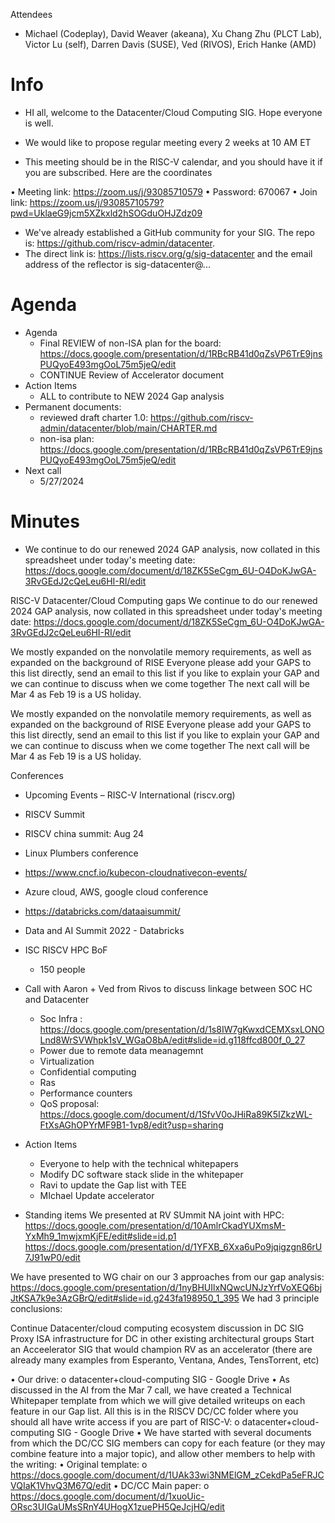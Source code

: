 Attendees
- Michael (Codeplay), David Weaver (akeana), Xu Chang Zhu (PLCT Lab), Victor Lu (self), Darren Davis (SUSE), Ved (RIVOS), Erich Hanke (AMD)


# Info
- HI all, welcome to the Datacenter/Cloud Computing SIG. Hope everyone is well.
- We would like to propose regular meeting every 2 weeks at 10 AM ET

- This meeting should be in the RISC-V calendar, and you should have it if you are subscribed. Here are the coordinates
	
• Meeting link:  https://zoom.us/j/93085710579 
•	Password: 670067
•	Join link: https://zoom.us/j/93085710579?pwd=UklaeG9jcm5XZkxld2hSOGduOHJZdz09

- We've already established a GitHub community for your SIG.  The repo is: https://github.com/riscv-admin/datacenter. 
- The direct link is: https://lists.riscv.org/g/sig-datacenter and the email address of the reflector is sig-datacenter@...


# Agenda

- Agenda
  - Final REVIEW of non-ISA plan for the board: https://docs.google.com/presentation/d/1RBcRB41d0qZsVP6TrE9jnsPUQyoE493mgOoL75m5jeQ/edit
  - CONTINUE Review of Accelerator document
- Action Items
  - ALL to contribute to NEW 2024 Gap analysis
- Permanent documents:
  - reviewed draft charter 1.0: https://github.com/riscv-admin/datacenter/blob/main/CHARTER.md
  - non-isa plan:  https://docs.google.com/presentation/d/1RBcRB41d0qZsVP6TrE9jnsPUQyoE493mgOoL75m5jeQ/edit
- Next call
  - 5/27/2024
# Minutes
 - We continue to do our renewed 2024 GAP analysis, now collated in this spreadsheet under today's meeting date:
https://docs.google.com/document/d/18ZK5SeCgm_6U-O4DoKJwGA-3RvGEdJ2cQeLeu6HI-RI/edit

RISC-V Datacenter/Cloud Computing gaps
We continue to do our renewed 2024 GAP analysis, now collated in this spreadsheet under today's meeting date:
https://docs.google.com/document/d/18ZK5SeCgm_6U-O4DoKJwGA-3RvGEdJ2cQeLeu6HI-RI/edit

We mostly expanded on the nonvolatile memory requirements, as well as expanded on the background of RISE 
Everyone please add your GAPS to this list directly, send an email to this list if you like to explain your GAP and we can continue to discuss when we come together
The next call will be Mar 4 as Feb 19 is a US holiday.

We mostly expanded on the nonvolatile memory requirements, as well as expanded on the background of RISE 
Everyone please add your GAPS to this list directly, send an email to this list if you like to explain your GAP and we can continue to discuss when we come together
The next call will be Mar 4 as Feb 19 is a US holiday.

Conferences
 - Upcoming Events – RISC-V International (riscv.org)
 - RISCV Summit
 - RISCV china summit: Aug 24
 - Linux Plumbers conference
 - https://www.cncf.io/kubecon-cloudnativecon-events/
 - Azure cloud, AWS, google cloud conference
 - https://databricks.com/dataaisummit/
 - Data and AI Summit 2022 - Databricks
 - ISC RISCV HPC BoF
   - 150 people
 - Call with Aaron + Ved from Rivos to discuss linkage between SOC HC and Datacenter
   - Soc Infra : https://docs.google.com/presentation/d/1s8IW7gKwxdCEMXsxLONOLnd8WrSVWhpk1sV_WGaO8bA/edit#slide=id.g118ffcd800f_0_27
   - Power due to remote data meanagemnt
   - Virtualization
   - Confidential computing
   - Ras
   - Performance counters
   - QoS proposal: https://docs.google.com/document/d/1SfvV0oJHiRa89K5IZkzWL-FtXsAGhOPYrMF9B1-1vp8/edit?usp=sharing
 - Action Items
   - Everyone to help with the technical whitepapers
   - Modify DC software stack slide in the whitepaper
   - Ravi to update the Gap list with TEE
   - MIchael Update accelerator

 - Standing items
We presented at RV SUmmit NA joint with HPC:
https://docs.google.com/presentation/d/10AmlrCkadYUXmsM-YxMh9_1mwjxmKjFE/edit#slide=id.p1
https://docs.google.com/presentation/d/1YFXB_6Xxa6uPo9jqigzgn86rU7J91wP0/edit

We have presented to WG chair on our 3 approaches from our gap analysis:
https://docs.google.com/presentation/d/1nyBHUIlxNQwcUNJzYrfVoXEQ6bjJtKSA7k9e3AzGBrQ/edit#slide=id.g243fa198950_1_395
We had 3 principle conclusions:

Continue Datacenter/cloud computing ecosystem discussion in DC SIG
Proxy ISA infrastructure for DC in other existing architectural groups
Start an Acceelerator SIG that would champion RV as an accelerator (there are already many examples from Esperanto, Ventana,  Andes, TensTorrent, etc)



•	Our drive:
o	datacenter+cloud-computing SIG - Google Drive
•	As discussed in the AI from the Mar 7 call, we have created a Technical Whitepaper template from which we will give detailed writeups on each feature in our Gap list. All this is in the RISCV DC/CC folder where you should all have write access if you are part of RISC-V: o datacenter+cloud-computing SIG - Google Drive
•	We have started with several documents from which the DC/CC SIG members can copy for each feature (or they may combine feature into a major topic), and allow other members to help with the writing: 
•	Original template: 
o	https://docs.google.com/document/d/1UAk33wi3NMElGM_zCekdPa5eFRJCVQIaK1VhvQ3M67Q/edit 
•	DC/CC Main paper: 
o	https://docs.google.com/document/d/1xuoUic-ORsc3UIGaUMsSRnY4UHogX1zuePH5QeJcjHQ/edit 
